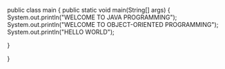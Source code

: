 public class main
{
   public static void main(String[] args)
   {
       System.out.println("WELCOME TO JAVA PROGRAMMING");
       System.out.println("WELCOME TO OBJECT-ORIENTED PROGRAMMING");
       System.out.println("HELLO WORLD");
       
   }
   
}
